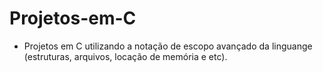# Projetos-em-C

- Projetos em C utilizando a notação de escopo avançado da linguange (estruturas, arquivos, locação de memória e etc).
